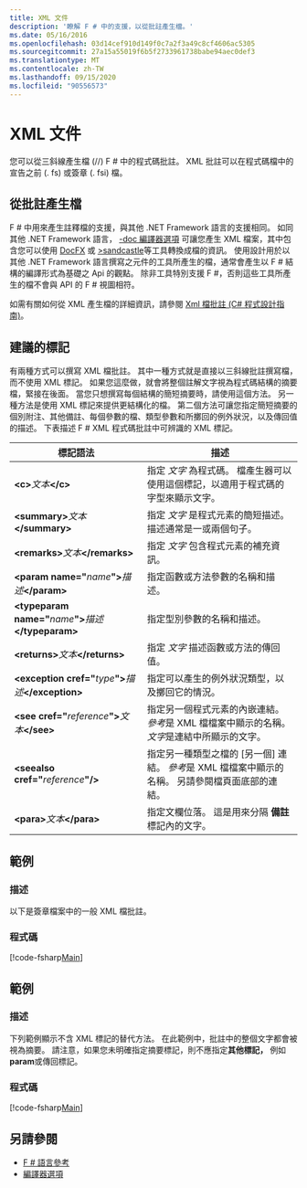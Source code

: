 ```yaml
---
title: XML 文件
description: '瞭解 F # 中的支援，以從批註產生檔。'
ms.date: 05/16/2016
ms.openlocfilehash: 03d14cef910d149f0c7a2f3a49c8cf4606ac5305
ms.sourcegitcommit: 27a15a55019f6b5f2733961738babe94aec0def3
ms.translationtype: MT
ms.contentlocale: zh-TW
ms.lasthandoff: 09/15/2020
ms.locfileid: "90556573"
---
```

# <a name="xml-documentation"></a>XML 文件

您可以從三斜線產生檔 (//) F # 中的程式碼批註。 XML 批註可以在程式碼檔中的宣告之前 (. fs) 或簽章 (. fsi) 檔。

## <a name="generating-documentation-from-comments"></a>從批註產生檔

F # 中用來產生註釋檔的支援，與其他 .NET Framework 語言的支援相同。 如同其他 .NET Framework 語言， [-doc 編譯器選項](./compiler-options.md) 可讓您產生 XML 檔案，其中包含您可以使用 [DocFX](https://dotnet.github.io/docfx/) 或 [>sandcastle](https://github.com/EWSoftware/SHFB)等工具轉換成檔的資訊。 使用設計用於以其他 .NET Framework 語言撰寫之元件的工具所產生的檔，通常會產生以 F # 結構的編譯形式為基礎之 Api 的觀點。 除非工具特別支援 F #，否則這些工具所產生的檔不會與 API 的 F # 視圖相符。

如需有關如何從 XML 產生檔的詳細資訊，請參閱 [Xml 檔批註 &#40;C&#35; 程式設計指南&#41;](../../csharp/programming-guide/xmldoc/index.md)。

## <a name="recommended-tags"></a>建議的標記

有兩種方式可以撰寫 XML 檔批註。 其中一種方式就是直接以三斜線批註撰寫檔，而不使用 XML 標記。 如果您這麼做，就會將整個註解文字視為程式碼結構的摘要檔，緊接在後面。 當您只想撰寫每個結構的簡短摘要時，請使用這個方法。 另一種方法是使用 XML 標記來提供更結構化的檔。 第二個方法可讓您指定簡短摘要的個別附注、其他備註、每個參數的檔、類型參數和所擲回的例外狀況，以及傳回值的描述。 下表描述 F # XML 程式碼批註中可辨識的 XML 標記。

|標記語法|描述|
|----------|-----------|
|**\<c\>**_文本_**\</c\>**|指定 *文字* 為程式碼。 檔產生器可以使用這個標記，以適用于程式碼的字型來顯示文字。|
|**\<summary\>**_文本_**\</summary\>**|指定 *文字* 是程式元素的簡短描述。 描述通常是一或兩個句子。|
|**\<remarks\>**_文本_**\</remarks\>**|指定 *文字* 包含程式元素的補充資訊。|
|**\<param name="**_name_**"\>**_描述_**\</param\>**|指定函數或方法參數的名稱和描述。|
|**\<typeparam name="**_name_**"\>**_描述_**\</typeparam\>**|指定型別參數的名稱和描述。|
|**\<returns\>**_文本_**\</returns\>**|指定 *文字* 描述函數或方法的傳回值。|
|**\<exception cref="**_type_**"\>**_描述_**\</exception\>**|指定可以產生的例外狀況類型，以及擲回它的情況。|
|**\<see cref="**_reference_**"\>**_文本_**\</see\>**|指定另一個程式元素的內嵌連結。 *參考*是 XML 檔檔案中顯示的名稱。 *文字*是連結中所顯示的文字。|
|**\<seealso cref="**_reference_**"/\>**|指定另一種類型之檔的 [另一個] 連結。 *參考*是 XML 檔檔案中顯示的名稱。 另請參閱檔頁面底部的連結。|
|**\<para\>**_文本_**\</para\>**|指定文欄位落。 這是用來分隔 **備註** 標記內的文字。|

## <a name="example"></a>範例

### <a name="description"></a>描述

以下是簽章檔案中的一般 XML 檔批註。

### <a name="code"></a>程式碼

[!code-fsharp[Main](~/samples/snippets/fsharp/lang-ref-2/snippet7101.fs)]

## <a name="example"></a>範例

### <a name="description"></a>描述

下列範例顯示不含 XML 標記的替代方法。 在此範例中，批註中的整個文字都會被視為摘要。 請注意，如果您未明確指定摘要標記，則不應指定**其他標記，** 例如**param**或傳回標記。

### <a name="code"></a>程式碼

[!code-fsharp[Main](~/samples/snippets/fsharp/lang-ref-2/snippet7102.fs)]

## <a name="see-also"></a>另請參閱

- [F # 語言參考](index.md)
- [編譯器選項](compiler-options.md)
